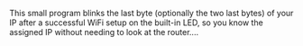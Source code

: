 This small program blinks the last byte (optionally the two last bytes) of your IP after a successful WiFi setup on the built-in LED,
so you know the assigned IP without needing to look at the router.... 

